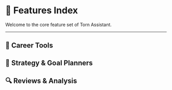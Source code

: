 # 🧪 Features Index

Welcome to the core feature set of Torn Assistant.

---

## 💼 Career Tools

<!-- - [Company Recommender (Working Stats)](company_recommender_workingstats.md) -->
<!-- - [Job Picker](job_picker.md) -->

## 🎯 Strategy & Goal Planners

<!-- - [Respec Tool](respec_tool.md) -->
<!-- - [Stat-Based Goals](goal_stats.md) -->
<!-- - [Profit Goals](goal_profit.md) -->
<!-- - [Social Goals](goal_social.md) -->
<!-- - [Strategy Builder](goal_strategy.md) -->

## 🔍 Reviews & Analysis

<!-- - [Performance Review](performance_review.md) -->
<!-- - [Stat Analysis](stat_analysis.md) -->
